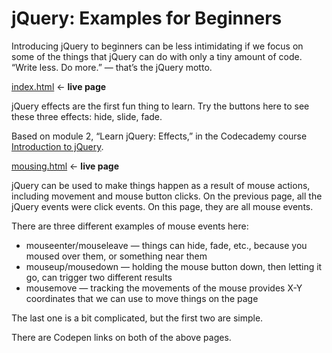 # jQuery: Examples for Beginners

Introducing jQuery to beginners can be less intimidating if we focus on some of the things that jQuery can do with only a tiny amount of code. “Write less. Do more.” &mdash; that’s the jQuery motto.

[index.html](https://macloo.github.io/jquery-beginners-2018/) &larr; **live page**

jQuery effects are the first fun thing to learn. Try the buttons here to see these three effects: hide, slide, fade.

Based on module 2, “Learn jQuery: Effects,” in the Codecademy course [Introduction to jQuery](https://www.codecademy.com/courses/learn-jquery/).

[mousing.html](https://macloo.github.io/jquery-beginners-2018/mousing.html) &larr; **live page**

jQuery can be used to make things happen as a result of mouse actions, including movement and mouse button clicks. On the previous page, all the jQuery events were click events. On this page, they are all mouse events.

There are three different examples of mouse events here:

* mouseenter/mouseleave &mdash; things can hide, fade, etc., because you moused over them, or something near them
* mouseup/mousedown &mdash; holding the mouse button down, then letting it go, can trigger two different results
* mousemove &mdash; tracking the movements of the mouse provides X-Y coordinates that we can use to move things on the page

The last one is a bit complicated, but the first two are simple.

There are Codepen links on both of the above pages.
